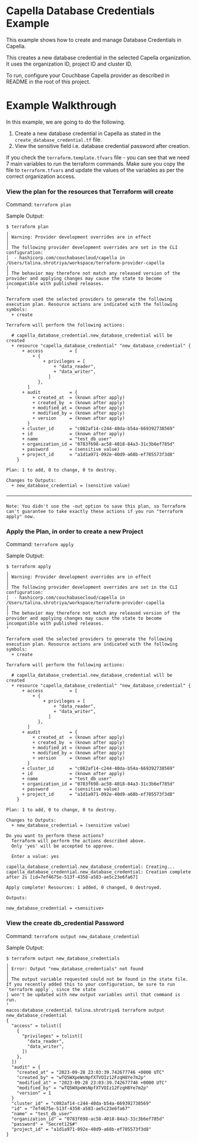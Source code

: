 # Capella Database Credentials Example

This example shows how to create and manage Database Credentials in Capella.

This creates a new database credential in the selected Capella organization. It uses the organization ID, project ID and cluster ID.

To run, configure your Couchbase Capella provider as described in README in the root of this project.

# Example Walkthrough

In this example, we are going to do the following.

1. Create a new database credential in Capella as stated in the `create_database_credential.tf` file.
2. View the sensitive field i.e. database credential password after creation.

If you check the `terraform.template.tfvars` file - you can see that we need 7 main variables to run the terraform commands.
Make sure you copy the file to `terraform.tfvars` and update the values of the variables as per the correct organization access.


### View the plan for the resources that Terraform will create

Command: `terraform plan`

Sample Output:
```
$ terraform plan
╷
│ Warning: Provider development overrides are in effect
│ 
│ The following provider development overrides are set in the CLI configuration:
│  - hashicorp.com/couchabasecloud/capella in /Users/talina.shrotriya/workspace/terraform-provider-capella
│ 
│ The behavior may therefore not match any released version of the provider and applying changes may cause the state to become incompatible with published releases.
╵

Terraform used the selected providers to generate the following execution plan. Resource actions are indicated with the following symbols:
  + create

Terraform will perform the following actions:

  # capella_database_credential.new_database_credential will be created
  + resource "capella_database_credential" "new_database_credential" {
      + access          = [
          + {
              + privileges = [
                  + "data_reader",
                  + "data_writer",
                ]
            },
        ]
      + audit           = {
          + created_at  = (known after apply)
          + created_by  = (known after apply)
          + modified_at = (known after apply)
          + modified_by = (known after apply)
          + version     = (known after apply)
        }
      + cluster_id      = "c082af14-c244-40da-b54a-669392738569"
      + id              = (known after apply)
      + name            = "test_db_user"
      + organization_id = "0783f698-ac58-4018-84a3-31c3b6ef785d"
      + password        = (sensitive value)
      + project_id      = "a1d1a971-092e-40d9-a68b-ef705573f3d8"
    }

Plan: 1 to add, 0 to change, 0 to destroy.

Changes to Outputs:
  + new_database_credential = (sensitive value)

──────────────────────────────────────────────────────────────────────────────────────────────────────────────────────────────────────────────────────────────────────────

Note: You didn't use the -out option to save this plan, so Terraform can't guarantee to take exactly these actions if you run "terraform apply" now.
```

### Apply the Plan, in order to create a new Project

Command: `terraform apply`

Sample Output:
```
$ terraform apply
╷
│ Warning: Provider development overrides are in effect
│ 
│ The following provider development overrides are set in the CLI configuration:
│  - hashicorp.com/couchabasecloud/capella in /Users/talina.shrotriya/workspace/terraform-provider-capella
│ 
│ The behavior may therefore not match any released version of the provider and applying changes may cause the state to become incompatible with published releases.
╵

Terraform used the selected providers to generate the following execution plan. Resource actions are indicated with the following symbols:
  + create

Terraform will perform the following actions:

  # capella_database_credential.new_database_credential will be created
  + resource "capella_database_credential" "new_database_credential" {
      + access          = [
          + {
              + privileges = [
                  + "data_reader",
                  + "data_writer",
                ]
            },
        ]
      + audit           = {
          + created_at  = (known after apply)
          + created_by  = (known after apply)
          + modified_at = (known after apply)
          + modified_by = (known after apply)
          + version     = (known after apply)
        }
      + cluster_id      = "c082af14-c244-40da-b54a-669392738569"
      + id              = (known after apply)
      + name            = "test_db_user"
      + organization_id = "0783f698-ac58-4018-84a3-31c3b6ef785d"
      + password        = (sensitive value)
      + project_id      = "a1d1a971-092e-40d9-a68b-ef705573f3d8"
    }

Plan: 1 to add, 0 to change, 0 to destroy.

Changes to Outputs:
  + new_database_credential = (sensitive value)

Do you want to perform these actions?
  Terraform will perform the actions described above.
  Only 'yes' will be accepted to approve.

  Enter a value: yes

capella_database_credential.new_database_credential: Creating...
capella_database_credential.new_database_credential: Creation complete after 2s [id=7ef4675e-513f-4358-a583-ae5c23e6fa67]

Apply complete! Resources: 1 added, 0 changed, 0 destroyed.

Outputs:

new_database_credential = <sensitive>
```

### View the create db_credential Password
Command: `terraform output new_database_credential`

Sample Output:
```
$ terraform output new_database_credentials
╷
│ Error: Output "new_database_credentials" not found
│ 
│ The output variable requested could not be found in the state file. If you recently added this to your configuration, be sure to run `terraform apply`, since the state
│ won't be updated with new output variables until that command is run.
╵
macos:database_credential talina.shrotriya$ terraform output new_database_credential
{
  "access" = tolist([
    {
      "privileges" = tolist([
        "data_reader",
        "data_writer",
      ])
    },
  ])
  "audit" = {
    "created_at" = "2023-09-28 23:03:39.742677746 +0000 UTC"
    "created_by" = "wTQ5WXpeWsNpfXTVOIz12FzqH8Ye7m2p"
    "modified_at" = "2023-09-28 23:03:39.742677746 +0000 UTC"
    "modified_by" = "wTQ5WXpeWsNpfXTVOIz12FzqH8Ye7m2p"
    "version" = 1
  }
  "cluster_id" = "c082af14-c244-40da-b54a-669392738569"
  "id" = "7ef4675e-513f-4358-a583-ae5c23e6fa67"
  "name" = "test_db_user"
  "organization_id" = "0783f698-ac58-4018-84a3-31c3b6ef785d"
  "password" = "Secret12$#"
  "project_id" = "a1d1a971-092e-40d9-a68b-ef705573f3d8"
}
```